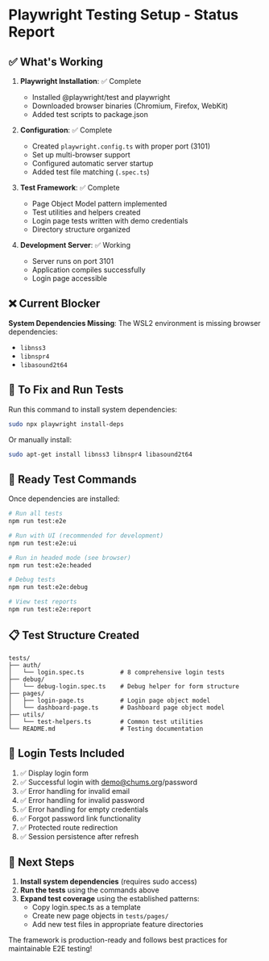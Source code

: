 # Playwright Testing Setup - Status Report

## ✅ What's Working

1. **Playwright Installation**: ✅ Complete
   - Installed @playwright/test and playwright
   - Downloaded browser binaries (Chromium, Firefox, WebKit)
   - Added test scripts to package.json

2. **Configuration**: ✅ Complete
   - Created `playwright.config.ts` with proper port (3101)
   - Set up multi-browser support
   - Configured automatic server startup
   - Added test file matching (`.spec.ts`)

3. **Test Framework**: ✅ Complete
   - Page Object Model pattern implemented
   - Test utilities and helpers created
   - Login page tests written with demo credentials
   - Directory structure organized

4. **Development Server**: ✅ Working
   - Server runs on port 3101
   - Application compiles successfully
   - Login page accessible

## ❌ Current Blocker

**System Dependencies Missing**: The WSL2 environment is missing browser dependencies:
- `libnss3`
- `libnspr4` 
- `libasound2t64`

## 🔧 To Fix and Run Tests

Run this command to install system dependencies:
```bash
sudo npx playwright install-deps
```

Or manually install:
```bash
sudo apt-get install libnss3 libnspr4 libasound2t64
```

## 🚀 Ready Test Commands

Once dependencies are installed:

```bash
# Run all tests
npm run test:e2e

# Run with UI (recommended for development)
npm run test:e2e:ui

# Run in headed mode (see browser)
npm run test:e2e:headed

# Debug tests
npm run test:e2e:debug

# View test reports
npm run test:e2e:report
```

## 📋 Test Structure Created

```
tests/
├── auth/
│   └── login.spec.ts          # 8 comprehensive login tests
├── debug/
│   └── debug-login.spec.ts    # Debug helper for form structure
├── pages/
│   ├── login-page.ts          # Login page object model
│   └── dashboard-page.ts      # Dashboard page object model
├── utils/
│   └── test-helpers.ts        # Common test utilities
└── README.md                  # Testing documentation
```

## 🧪 Login Tests Included

1. ✅ Display login form
2. ✅ Successful login with demo@chums.org/password
3. ✅ Error handling for invalid email
4. ✅ Error handling for invalid password
5. ✅ Error handling for empty credentials
6. ✅ Forgot password link functionality
7. ✅ Protected route redirection
8. ✅ Session persistence after refresh

## 📝 Next Steps

1. **Install system dependencies** (requires sudo access)
2. **Run the tests** using the commands above
3. **Expand test coverage** using the established patterns:
   - Copy login.spec.ts as a template
   - Create new page objects in `tests/pages/`
   - Add new test files in appropriate feature directories

The framework is production-ready and follows best practices for maintainable E2E testing!